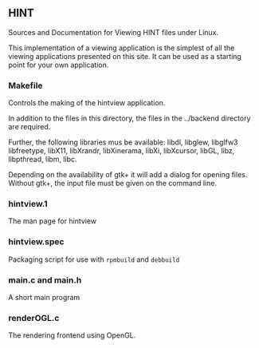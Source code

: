## HINT
Sources and Documentation for Viewing HINT files under Linux.

This implementation of a viewing application is the simplest of all
the viewing applications presented on this site. It can be used
as a starting point for your own application.

### Makefile
Controls the making of the hintview application.

In addition to the files in this directory, the files in the ../backend
directory are required. 

Further, the following libraries mus be available:
libdl, libglew, libglfw3 libfreetype, libX11, libXrandr, libXinerama, 
libXi, libXcursor, libGL, libz, libpthread, libm, libc.

Depending on the availability of gtk+ it will add a dialog for opening files.
Without gtk+, the input file must be given on the command line.

### hintview.1
The man page for hintview

### hintview.spec
Packaging script for use with `rpmbuild` and `debbuild`

### main.c and main.h
A short main program

### renderOGL.c
The rendering frontend using OpenGL.
